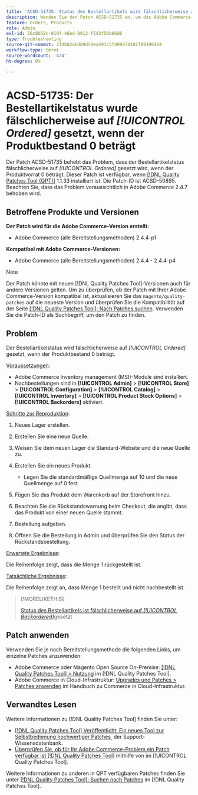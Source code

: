 ```yaml
---
title: 'ACSD-51735: Status des Bestellartikels wird fälschlicherweise auf *[!UICONTROL Ordered]* gesetzt, wenn der Produktvorrat 0 beträgt'
description: Wenden Sie den Patch ACSD-51735 an, um das Adobe Commerce-Problem zu beheben, bei dem der Bestellartikelstatus fälschlicherweise auf *[!UICONTROL Ordered]* gesetzt wird, wenn der Produktvorrat 0 beträgt.
feature: Orders, Products
role: Admin
exl-id: 56c8b58c-819f-46bd-8912-f543f56b66d6
type: Troubleshooting
source-git-commit: 7fdb02a6d89d50ea593c5fd99d78101f89198424
workflow-type: tm+mt
source-wordcount: '424'
ht-degree: 0%

---
```


# ACSD-51735: Der Bestellartikelstatus wurde fälschlicherweise auf *[!UICONTROL Ordered]* gesetzt, wenn der Produktbestand 0 beträgt

Der Patch ACSD-51735 behebt das Problem, dass der Bestellartikelstatus fälschlicherweise auf *[!UICONTROL Ordered]* gesetzt wird, wenn der Produktvorrat 0 beträgt. Dieser Patch ist verfügbar, wenn [[!DNL Quality Patches Tool (QPT)]](https://experienceleague.adobe.com/de/docs/commerce-operations/tools/quality-patches-tool/quality-patches-tool-to-self-serve-quality-patches) 1.1.33 installiert ist. Die Patch-ID ist ACSD-50895. Beachten Sie, dass das Problem voraussichtlich in Adobe Commerce 2.4.7 behoben wird.

## Betroffene Produkte und Versionen

**Der Patch wird für die Adobe Commerce-Version erstellt:**

* Adobe Commerce (alle Bereitstellungsmethoden) 2.4.4-p1

**Kompatibel mit Adobe Commerce-Versionen:**

* Adobe Commerce (alle Bereitstellungsmethoden) 2.4.4 - 2.4.4-p4

>[!NOTE]
>
>Der Patch könnte mit neuen [!DNL Quality Patches Tool]-Versionen auch für andere Versionen gelten. Um zu überprüfen, ob der Patch mit Ihrer Adobe Commerce-Version kompatibel ist, aktualisieren Sie das `magento/quality-patches` auf die neueste Version und überprüfen Sie die Kompatibilität auf der Seite [[!DNL Quality Patches Tool]: Nach Patches suchen](https://experienceleague.adobe.com/tools/commerce-quality-patches/index.html?lang=de). Verwenden Sie die Patch-ID als Suchbegriff, um den Patch zu finden.

## Problem

Der Bestellartikelstatus wird fälschlicherweise auf *[!UICONTROL Ordered]* gesetzt, wenn der Produktbestand 0 beträgt.

<u>Voraussetzungen</u>:

* Adobe Commerce Inventory management (MSI)-Module sind installiert.
* Nachbestellungen sind in **[!UICONTROL Admin]** > **[!UICONTROL Store]** > **[!UICONTROL Configuration]** > **[!UICONTROL Catalog]** > **[!UICONTROL Inventory]** > **[!UICONTROL Product Stock Options]** > **[!UICONTROL Backorders]** aktiviert.

<u>Schritte zur Reproduktion</u>:

1. Neues Lager erstellen.
1. Erstellen Sie eine neue Quelle.
1. Weisen Sie dem neuen Lager die Standard-Website und die neue Quelle zu.
1. Erstellen Sie ein neues Produkt.

   * Legen Sie die standardmäßige Quellmenge auf 10 und die neue Quellmenge auf 0 fest.

1. Fügen Sie das Produkt dem Warenkorb auf der Storefront hinzu.
1. Beachten Sie die Rückstandswarnung beim Checkout, die angibt, dass das Produkt von einer neuen Quelle stammt.
1. Bestellung aufgeben.
1. Öffnen Sie die Bestellung in Admin und überprüfen Sie den Status der Rückstandsbestellung.

<u>Erwartete Ergebnisse</u>:

Die Reihenfolge zeigt, dass die Menge 1 rückgestellt ist.

<u>Tatsächliche Ergebnisse</u>:

Die Reihenfolge zeigt an, dass Menge 1 bestellt und nicht nachbestellt ist.

>[!MORELIKETHIS]
>
>[Status des Bestellartikels ist fälschlicherweise auf *[!UICONTROL Backordered]*](/help/tools/quality-patches-tool/patches-available-in-qpt/v1-1-33/acsd-51408-order-item-status-is-set-to-backordered.md)gesetzt

## Patch anwenden

Verwenden Sie je nach Bereitstellungsmethode die folgenden Links, um einzelne Patches anzuwenden:

* Adobe Commerce oder Magento Open Source On-Premise: [[!DNL Quality Patches Tool] > Nutzung](/help/tools/quality-patches-tool/usage.md) im [!DNL Quality Patches Tool].
* Adobe Commerce in Cloud-Infrastruktur: [Upgrades und Patches > Patches anwenden](https://experienceleague.adobe.com/docs/commerce-cloud-service/user-guide/develop/upgrade/apply-patches.html?lang=de) im Handbuch zu Commerce in Cloud-Infrastruktur.

## Verwandtes Lesen

Weitere Informationen zu [!DNL Quality Patches Tool] finden Sie unter:

* [[!DNL Quality Patches Tool] Veröffentlicht: Ein neues Tool zur Selbstbedienung hochwertiger Patches &#x200B;](https://experienceleague.adobe.com/de/docs/commerce-operations/tools/quality-patches-tool/quality-patches-tool-to-self-serve-quality-patches) der Support-Wissensdatenbank.
* [Überprüfen Sie, ob für Ihr Adobe Commerce-Problem ein Patch verfügbar ist [!DNL Quality Patches Tool]](/help/tools/quality-patches-tool/patches-available-in-qpt/check-patch-for-magento-issue-with-magento-quality-patches.md) mithilfe von im [!UICONTROL Quality Patches Tool].


Weitere Informationen zu anderen in QPT verfügbaren Patches finden Sie unter [[!DNL Quality Patches Tool]: Suchen nach Patches](https://experienceleague.adobe.com/tools/commerce-quality-patches/index.html?lang=de) im [!DNL Quality Patches Tool].
